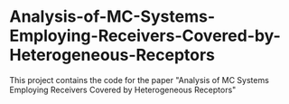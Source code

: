 # Analysis-of-MC-Systems-Employing-Receivers-Covered-by-Heterogeneous-Receptors
This project contains the code for the paper "Analysis of MC Systems Employing Receivers Covered by Heterogeneous Receptors"
